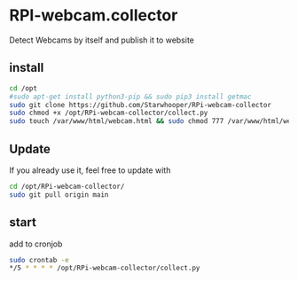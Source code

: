 

# RPI-webcam.collector
Detect Webcams by itself and publish it to website

## install ##
```bash
cd /opt
#sudo apt-get install python3-pip && sudo pip3 install getmac
sudo git clone https://github.com/Starwhooper/RPi-webcam-collector
sudo chmod +x /opt/RPi-webcam-collector/collect.py
sudo touch /var/www/html/webcam.html && sudo chmod 777 /var/www/html/webcam.html
```

## Update ##
If you already use it, feel free to update with
```bash
cd /opt/RPi-webcam-collector/
sudo git pull origin main
```

## start ##
add to cronjob
```bash
sudo crontab -e
*/5 * * * * /opt/RPi-webcam-collector/collect.py
```
